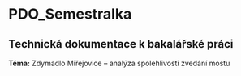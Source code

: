 # **PDO_Semestralka**

## **Technická dokumentace k bakalářské práci**
**Téma:** Zdymadlo Miřejovice – analýza spolehlivosti zvedání mostu

